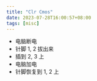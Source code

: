```yaml
---
title: "Clr Cmos"
date: 2023-07-28T16:00:57+08:00
tags: [misc]
---
```



- 电脑断电
- 针脚 1, 2 拔出来
- 插到 2, 3 上
- 电脑加电
- 针脚恢复到 1, 2 上


